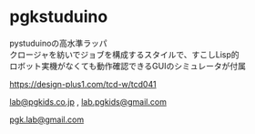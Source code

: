 <!-- -*- coding: utf-8 -*- -->
# pgkstuduino
pystuduinoの高水準ラッパ  
クロージャを紡いでジョブを構成するスタイルで、すこしLisp的  
ロボット実機がなくても動作確認できるGUIのシミュレータが付属

https://design-plus1.com/tcd-w/tcd041

lab@pgkids.co.jp ,
lab.pgkids@gmail.com

pgk.lab@gmail.com